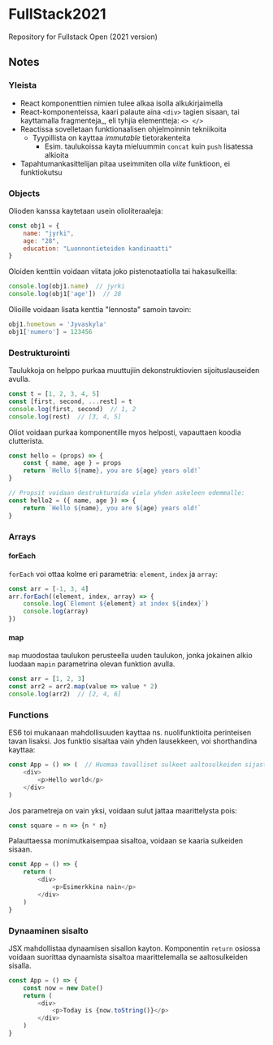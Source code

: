 # FullStack2021

Repository for Fullstack Open (2021 version)

## Notes

### Yleista

- React komponenttien nimien tulee alkaa isolla alkukirjaimella
- React-komponenteissa, kaari palaute aina `<div>` tagien sisaan, tai kayttamalla
  fragmenteja_, eli tyhjia elementteja: `<> </>`
- Reactissa sovelletaan funktionaalisen ohjelmoinnin tekniikoita
  + Tyypillista on kayttaa _immutable_ tietorakenteita
    * Esim. taulukoissa kayta mieluummin `concat` kuin `push` lisatessa alkioita
- Tapahtumankasittelijan pitaa useimmiten olla _viite_ funktioon, ei funktiokutsu

### Objects

Olioden kanssa kaytetaan usein olioliteraaleja:

```javascript
const obj1 = {
    name: "jyrki",
    age: "28",
    education: "Luonnontieteiden kandinaatti"
}
```

Oloiden kenttiin voidaan viitata joko pistenotaatiolla tai hakasulkeilla:

```javascript
console.log(obj1.name)  // jyrki
console.log(obj1['age'])  // 28
```

Olioille voidaan lisata kenttia "lennosta" samoin tavoin:

```javascript
obj1.hometown = 'Jyvaskyla'
obj1['numero'] = 123456
```

### Destrukturointi

Taulukkoja on helppo purkaa muuttujiin dekonstruktiovien sijoituslauseiden avulla.

```javascript
const t = [1, 2, 3, 4, 5]
const [first, second, ...rest] = t
console.log(first, second)  // 1, 2
console.log(rest)  // [3, 4, 5]
```

Oliot voidaan purkaa komponentille myos helposti, vapauttaen koodia clutterista.

```javascript
const hello = (props) => {
    const { name, age } = props
    return `Hello ${name}, you are ${age} years old!`
}

// Propsit voidaan destrukturoida viela yhden askeleen edemmalle:
const hello2 = ({ name, age }) => {
    return `Hello ${name}, you are ${age} years old!`
}
```

### Arrays

#### forEach

`forEach` voi ottaa kolme eri parametria: `element`, `index` ja `array`:

```javascript
const arr = [-1, 3, 4]
arr.forEach((element, index, array) => {
    console.log(`Element ${element} at index ${index}`)
    console.log(array)
})
```

#### map

`map` muodostaa taulukon perusteella uuden taulukon, jonka jokainen alkio luodaan
`mapin` parametrina olevan funktion avulla.

```javascript
const arr = [1, 2, 3]
const arr2 = arr2.map(value => value * 2)
console.log(arr2)  // [2, 4, 6]
```

### Functions

ES6 toi mukanaan mahdollisuuden kayttaa ns. nuolifunktioita perinteisen tavan lisaksi.
Jos funktio sisaltaa vain yhden lausekkeen, voi shorthandina kayttaa:

```javascript
const App = () => (  // Huomaa tavalliset sulkeet aaltosulkeiden sijasta!
    <div>
        <p>Hello world</p>
    </div>
)
```

Jos parametreja on vain yksi, voidaan sulut jattaa maarittelysta pois:

```javascript
const square = n => {n * n}
```


Palauttaessa monimutkaisempaa sisaltoa, voidaan se kaaria sulkeiden sisaan.

```javascript
const App = () => {
    return (
        <div>
            <p>Esimerkkina nain</p>
        </div>
    )
}
```

### Dynaaminen sisalto

JSX mahdollistaa dynaamisen sisallon kayton.
Komponentin `return` osiossa voidaan suorittaa dynaamista sisaltoa maarittelemalla
se aaltosulkeiden sisalla.

```javascript
const App = () => {
    const now = new Date()
    return (
        <div>
            <p>Today is {now.toString()}</p>
        </div>
    )
}
```